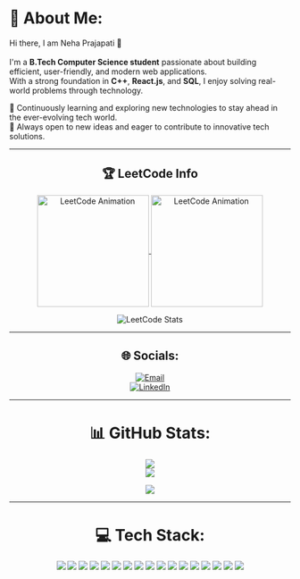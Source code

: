 # 💫 About Me:
Hi there, I am Neha Prajapati 👋<br><br>
I'm a **B.Tech Computer Science student** passionate about building efficient, user-friendly, and modern web applications.  
With a strong foundation in **C++**, **React.js**, and **SQL**, I enjoy solving real-world problems through technology.

🌱 Continuously learning and exploring new technologies to stay ahead in the ever-evolving tech world.  
🤝 Always open to new ideas and eager to contribute to innovative tech solutions.

---

<div align="center"> 
<h2 align="center">🏆 LeetCode Info</h2>  
<p align="center">
  <a href="https://leetcode.com/u/neha_praj/" target="_blank">
  <img align="center" src="https://assets.leetcode.com/static_assets/others/2550.gif" alt="LeetCode Animation" height="200" width="200" />
</a>
  <a href="https://leetcode.com/u/neha_praj/" target="_blank">
  <img align="center" src="https://assets.leetcode.com/static_assets/others/25100.gif" alt="LeetCode Animation" height="200" width="200" />
</a>
</p>

<p align="center">
  <img src="https://leetcard.jacoblin.cool/neha_praj?theme=dark&font=Nunito&ext=heatmap" alt="LeetCode Stats" />
</p>


---

## 🌐 Socials:
[![Email](https://img.shields.io/badge/Email-D14836?logo=gmail&logoColor=white)](mailto:nehaprajapati8545@gmail.com)  
[![LinkedIn](https://img.shields.io/badge/LinkedIn-%230077B5.svg?logo=linkedin&logoColor=white)](https://www.linkedin.com/in/nehaprajapati14)  

---

# 📊 GitHub Stats:
![](https://github-readme-stats.vercel.app/api?username=nehaprajapati14&theme=blue_navy&hide_border=true&include_all_commits=true&count_private=true)<br/>
![](https://github-readme-stats.vercel.app/api/top-langs/?username=nehaprajapati14&theme=blue_navy&hide_border=true&include_all_commits=true&count_private=true&layout=compact)  

[![](https://visitcount.itsvg.in/api?id=nehaprajapati14&icon=0&color=1)](https://visitcount.itsvg.in)  

---

# 💻 Tech Stack:
<p align="center">
  <img src="https://img.shields.io/badge/c-%2300599C.svg?style=for-the-badge&logo=c&logoColor=white" />
  <img src="https://img.shields.io/badge/c++-%2300599C.svg?style=for-the-badge&logo=c%2B%2B&logoColor=white" />
  <img src="https://img.shields.io/badge/javascript-%23323330.svg?style=for-the-badge&logo=javascript&logoColor=%23F7DF1E" />
  <img src="https://img.shields.io/badge/html5-%23E34F26.svg?style=for-the-badge&logo=html5&logoColor=white" />
  <img src="https://img.shields.io/badge/css3-%231572B6.svg?style=for-the-badge&logo=css3&logoColor=white" />
  <img src="https://img.shields.io/badge/sql-%230074C1.svg?style=for-the-badge&logo=mysql&logoColor=white" />
  <img src="https://img.shields.io/badge/react-%2320232a.svg?style=for-the-badge&logo=react&logoColor=%2361DAFB" />
  <img src="https://img.shields.io/badge/node.js-6DA55F?style=for-the-badge&logo=node.js&logoColor=white" />
  <img src="https://img.shields.io/badge/express.js-%23404d59.svg?style=for-the-badge&logo=express&logoColor=%2361DAFB" />
  <img src="https://img.shields.io/badge/tailwindcss-%2338B2AC.svg?style=for-the-badge&logo=tailwind-css&logoColor=white" />
  <img src="https://img.shields.io/badge/MongoDB-%234ea94b.svg?style=for-the-badge&logo=mongodb&logoColor=white" />
  <img src="https://img.shields.io/badge/typescript-%23007ACC.svg?style=for-the-badge&logo=typescript&logoColor=white" />
  <img src="https://img.shields.io/badge/VSCode-%23007ACC.svg?style=for-the-badge&logo=visual-studio-code&logoColor=white" />
  <img src="https://img.shields.io/badge/git-%23F05033.svg?style=for-the-badge&logo=git&logoColor=white" />
  <img src="https://img.shields.io/badge/github-%23121011.svg?style=for-the-badge&logo=github&logoColor=white" />
  <img src="https://img.shields.io/badge/JWT-black?style=for-the-badge&logo=JSON%20web%20tokens" />
  <img src="https://img.shields.io/badge/Canva-%2300C4CC.svg?style=for-the-badge&logo=Canva&logoColor=white" />
</p>

</div>
